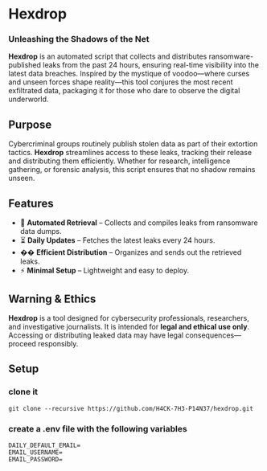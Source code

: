 # **Hexdrop**  

### **Unleashing the Shadows of the Net**  

**Hexdrop** is an automated script that collects and distributes ransomware-published leaks from the past 24 hours, ensuring real-time visibility into the latest data breaches. Inspired by the mystique of voodoo—where curses and unseen forces shape reality—this tool conjures the most recent exfiltrated data, packaging it for those who dare to observe the digital underworld.  

## **Purpose**  
Cybercriminal groups routinely publish stolen data as part of their extortion tactics. **Hexdrop** streamlines access to these leaks, tracking their release and distributing them efficiently. Whether for research, intelligence gathering, or forensic analysis, this script ensures that no shadow remains unseen.  

## **Features**  
- 🔮 **Automated Retrieval** – Collects and compiles leaks from ransomware data dumps.  
- ⏳ **Daily Updates** – Fetches the latest leaks every 24 hours.  
- �� **Efficient Distribution** – Organizes and sends out the retrieved leaks.  
- ⚡ **Minimal Setup** – Lightweight and easy to deploy.  

## **Warning & Ethics**  
**Hexdrop** is a tool designed for cybersecurity professionals, researchers, and investigative journalists. It is intended for **legal and ethical use only**. Accessing or distributing leaked data may have legal consequences—proceed responsibly.  

## Setup
### clone it 
```
git clone --recursive https://github.com/H4CK-7H3-P14N37/hexdrop.git
```
### create a .env file with the following variables
```
DAILY_DEFAULT_EMAIL=
EMAIL_USERNAME=
EMAIL_PASSWORD=
```
